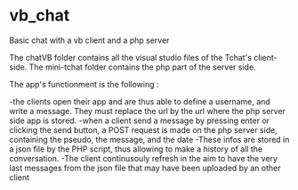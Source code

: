 # vb_chat
Basic chat with a vb client and a php server

The chatVB folder contains all the visual studio files of the Tchat's client-side.
The mini-tchat folder contains the php part of the server side.

The app's functionment is the following :

-the clients open their app and are thus able to define a username, and write a message. They must replace the url by the url
where the php server side app is stored.
-when a client send a message by pressing enter or clicking the send button, a POST request is made on the php server side, containing
the pseudo, the message, and the date
-These infos are stored in a json file by the PHP script, thus allowing to make a history of all the conversation.
-The client continusouly refresh in the aim to have the very last messages from the json file that may have been uploaded by an other
client
